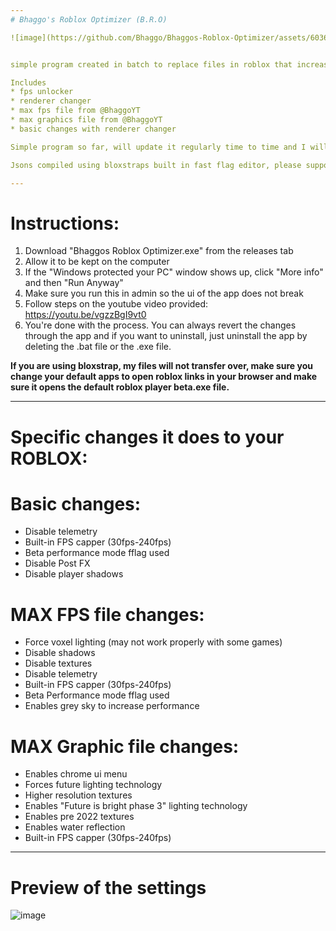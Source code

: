 ```yaml
---
# Bhaggo's Roblox Optimizer (B.R.O)

![image](https://github.com/Bhaggo/Bhaggos-Roblox-Optimizer/assets/60365231/0d2c86ee-fa27-46f1-ab49-b765890b2a88)


simple program created in batch to replace files in roblox that increases fps

Includes
* fps unlocker
* renderer changer
* max fps file from @BhaggoYT
* max graphics file from @BhaggoYT
* basic changes with renderer changer

Simple program so far, will update it regularly time to time and I will also create a complete revamp one day coded in C++ so it can work for mac users and also I would revamp if it gets a lot of downloads or something.

Jsons compiled using bloxstraps built in fast flag editor, please support them :) :https://github.com/pizzaboxer/bloxstrap

---
```


# Instructions:

1. Download "Bhaggos Roblox Optimizer.exe" from the releases tab
2. Allow it to be kept on the computer
3. If the "Windows protected your PC" window shows up, click "More info" and then "Run Anyway"
4. Make sure you run this in admin so the ui of the app does not break
5. Follow steps on the youtube video provided: https://youtu.be/vgzzBgI9vt0
6. You're done with the process. You can always revert the changes through the app and if you want to uninstall, just uninstall the app by deleting the .bat file or the .exe file.

**If you are using bloxstrap, my files will not transfer over, make sure you change your default apps to open roblox links in your browser and make sure it opens the default roblox player beta.exe file.**

---
# Specific changes it does to your ROBLOX:

# Basic changes:
* Disable telemetry
* Built-in FPS capper (30fps-240fps)
* Beta performance mode fflag used
* Disable Post FX
* Disable player shadows

# MAX FPS file changes:
* Force voxel lighting (may not work properly with some games)
* Disable shadows
* Disable textures
* Disable telemetry
* Built-in FPS capper (30fps-240fps)
* Beta Performance mode fflag used
* Enables grey sky to increase performance

# MAX Graphic file changes:
* Enables chrome ui menu
* Forces future lighting technology
* Higher resolution textures
* Enables "Future is bright phase 3" lighting technology
* Enables pre 2022 textures
* Enables water reflection
* Built-in FPS capper (30fps-240fps)
---
# Preview of the settings
![image](https://github.com/Bhaggo/Bhaggos-Roblox-Optimizer/assets/60365231/1fd3b7b6-893d-40bf-a416-1a1d102a1f40)
